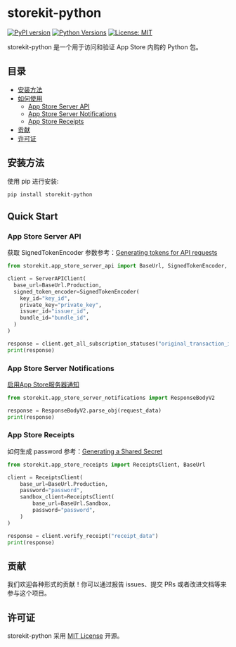 # storekit-python

[![PyPI version](https://badge.fury.io/py/storekit-python.svg)](https://badge.fury.io/py/storekit-python)
[![Python Versions](https://img.shields.io/pypi/pyversions/storekit-python.svg)](https://pypi.python.org/pypi/storekit-python/)
[![License: MIT](https://img.shields.io/badge/License-MIT-yellow.svg)](https://opensource.org/licenses/MIT)

storekit-python 是一个用于访问和验证 App Store 内购的 Python 包。

## 目录

- [安装方法](#安装方法)
- [如何使用](#如何使用)
    - [App Store Server API](#app-store-server-api)
    - [App Store Server Notifications](#app-store-server-notifications)
    - [App Store Receipts](#app-store-receipts)
- [贡献](#贡献)
- [许可证](#许可证)

## 安装方法

使用 pip 进行安装:

```bash
pip install storekit-python
```

## Quick Start

### App Store Server API

获取 SignedTokenEncoder 参数参考：[Generating tokens for API requests](https://developer.apple.com/documentation/appstoreserverapi/generating_tokens_for_api_requests)

```python
from storekit.app_store_server_api import BaseUrl, SignedTokenEncoder, ServerAPIClient

client = ServerAPIClient(
  base_url=BaseUrl.Production,
  signed_token_encoder=SignedTokenEncoder(
    key_id="key_id",
    private_key="private_key",
    issuer_id="issuer_id",
    bundle_id="bundle_id",
  )
)

response = client.get_all_subscription_statuses("original_transaction_id")
print(response)
```

### App Store Server Notifications

[启用App Store服务器通知](https://developer.apple.com/documentation/appstoreservernotifications/enabling_app_store_server_notifications)

```python
from storekit.app_store_server_notifications import ResponseBodyV2

response = ResponseBodyV2.parse_obj(request_data)
print(response)
```

### App Store Receipts

如何生成 password 参考：[Generating a Shared Secret](https://developer.apple.com/help/app-store-connect/configure-in-app-purchase-settings/generate-a-shared-secret-to-verify-receipts)

```python
from storekit.app_store_receipts import ReceiptsClient, BaseUrl

client = ReceiptsClient(
    base_url=BaseUrl.Production,
    password="password",
    sandbox_client=ReceiptsClient(
        base_url=BaseUrl.Sandbox,
        password="password",
    )
)

response = client.verify_receipt("receipt_data")
print(response)
```

## 贡献

我们欢迎各种形式的贡献！你可以通过报告 issues、提交 PRs 或者改进文档等来参与这个项目。

## 许可证

storekit-python 采用 [MIT License](https://github.com/xiachufang/storekit-python/blob/main/LICENSE) 开源。
